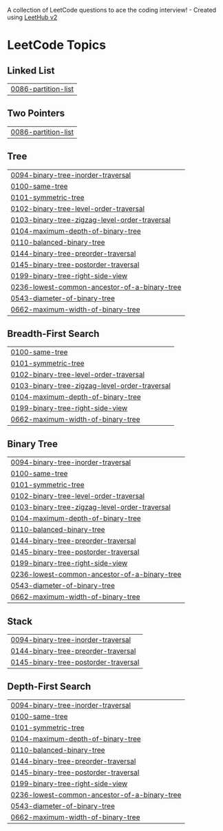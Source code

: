 A collection of LeetCode questions to ace the coding interview! - Created using [LeetHub v2](https://github.com/arunbhardwaj/LeetHub-2.0)
<!---LeetCode Topics Start-->
# LeetCode Topics
## Linked List
|  |
| ------- |
| [0086-partition-list](https://github.com/ShivShakti7445/leetcode/tree/master/0086-partition-list) |
## Two Pointers
|  |
| ------- |
| [0086-partition-list](https://github.com/ShivShakti7445/leetcode/tree/master/0086-partition-list) |
## Tree
|  |
| ------- |
| [0094-binary-tree-inorder-traversal](https://github.com/ShivShakti7445/leetcode/tree/master/0094-binary-tree-inorder-traversal) |
| [0100-same-tree](https://github.com/ShivShakti7445/leetcode/tree/master/0100-same-tree) |
| [0101-symmetric-tree](https://github.com/ShivShakti7445/leetcode/tree/master/0101-symmetric-tree) |
| [0102-binary-tree-level-order-traversal](https://github.com/ShivShakti7445/leetcode/tree/master/0102-binary-tree-level-order-traversal) |
| [0103-binary-tree-zigzag-level-order-traversal](https://github.com/ShivShakti7445/leetcode/tree/master/0103-binary-tree-zigzag-level-order-traversal) |
| [0104-maximum-depth-of-binary-tree](https://github.com/ShivShakti7445/leetcode/tree/master/0104-maximum-depth-of-binary-tree) |
| [0110-balanced-binary-tree](https://github.com/ShivShakti7445/leetcode/tree/master/0110-balanced-binary-tree) |
| [0144-binary-tree-preorder-traversal](https://github.com/ShivShakti7445/leetcode/tree/master/0144-binary-tree-preorder-traversal) |
| [0145-binary-tree-postorder-traversal](https://github.com/ShivShakti7445/leetcode/tree/master/0145-binary-tree-postorder-traversal) |
| [0199-binary-tree-right-side-view](https://github.com/ShivShakti7445/leetcode/tree/master/0199-binary-tree-right-side-view) |
| [0236-lowest-common-ancestor-of-a-binary-tree](https://github.com/ShivShakti7445/leetcode/tree/master/0236-lowest-common-ancestor-of-a-binary-tree) |
| [0543-diameter-of-binary-tree](https://github.com/ShivShakti7445/leetcode/tree/master/0543-diameter-of-binary-tree) |
| [0662-maximum-width-of-binary-tree](https://github.com/ShivShakti7445/leetcode/tree/master/0662-maximum-width-of-binary-tree) |
## Breadth-First Search
|  |
| ------- |
| [0100-same-tree](https://github.com/ShivShakti7445/leetcode/tree/master/0100-same-tree) |
| [0101-symmetric-tree](https://github.com/ShivShakti7445/leetcode/tree/master/0101-symmetric-tree) |
| [0102-binary-tree-level-order-traversal](https://github.com/ShivShakti7445/leetcode/tree/master/0102-binary-tree-level-order-traversal) |
| [0103-binary-tree-zigzag-level-order-traversal](https://github.com/ShivShakti7445/leetcode/tree/master/0103-binary-tree-zigzag-level-order-traversal) |
| [0104-maximum-depth-of-binary-tree](https://github.com/ShivShakti7445/leetcode/tree/master/0104-maximum-depth-of-binary-tree) |
| [0199-binary-tree-right-side-view](https://github.com/ShivShakti7445/leetcode/tree/master/0199-binary-tree-right-side-view) |
| [0662-maximum-width-of-binary-tree](https://github.com/ShivShakti7445/leetcode/tree/master/0662-maximum-width-of-binary-tree) |
## Binary Tree
|  |
| ------- |
| [0094-binary-tree-inorder-traversal](https://github.com/ShivShakti7445/leetcode/tree/master/0094-binary-tree-inorder-traversal) |
| [0100-same-tree](https://github.com/ShivShakti7445/leetcode/tree/master/0100-same-tree) |
| [0101-symmetric-tree](https://github.com/ShivShakti7445/leetcode/tree/master/0101-symmetric-tree) |
| [0102-binary-tree-level-order-traversal](https://github.com/ShivShakti7445/leetcode/tree/master/0102-binary-tree-level-order-traversal) |
| [0103-binary-tree-zigzag-level-order-traversal](https://github.com/ShivShakti7445/leetcode/tree/master/0103-binary-tree-zigzag-level-order-traversal) |
| [0104-maximum-depth-of-binary-tree](https://github.com/ShivShakti7445/leetcode/tree/master/0104-maximum-depth-of-binary-tree) |
| [0110-balanced-binary-tree](https://github.com/ShivShakti7445/leetcode/tree/master/0110-balanced-binary-tree) |
| [0144-binary-tree-preorder-traversal](https://github.com/ShivShakti7445/leetcode/tree/master/0144-binary-tree-preorder-traversal) |
| [0145-binary-tree-postorder-traversal](https://github.com/ShivShakti7445/leetcode/tree/master/0145-binary-tree-postorder-traversal) |
| [0199-binary-tree-right-side-view](https://github.com/ShivShakti7445/leetcode/tree/master/0199-binary-tree-right-side-view) |
| [0236-lowest-common-ancestor-of-a-binary-tree](https://github.com/ShivShakti7445/leetcode/tree/master/0236-lowest-common-ancestor-of-a-binary-tree) |
| [0543-diameter-of-binary-tree](https://github.com/ShivShakti7445/leetcode/tree/master/0543-diameter-of-binary-tree) |
| [0662-maximum-width-of-binary-tree](https://github.com/ShivShakti7445/leetcode/tree/master/0662-maximum-width-of-binary-tree) |
## Stack
|  |
| ------- |
| [0094-binary-tree-inorder-traversal](https://github.com/ShivShakti7445/leetcode/tree/master/0094-binary-tree-inorder-traversal) |
| [0144-binary-tree-preorder-traversal](https://github.com/ShivShakti7445/leetcode/tree/master/0144-binary-tree-preorder-traversal) |
| [0145-binary-tree-postorder-traversal](https://github.com/ShivShakti7445/leetcode/tree/master/0145-binary-tree-postorder-traversal) |
## Depth-First Search
|  |
| ------- |
| [0094-binary-tree-inorder-traversal](https://github.com/ShivShakti7445/leetcode/tree/master/0094-binary-tree-inorder-traversal) |
| [0100-same-tree](https://github.com/ShivShakti7445/leetcode/tree/master/0100-same-tree) |
| [0101-symmetric-tree](https://github.com/ShivShakti7445/leetcode/tree/master/0101-symmetric-tree) |
| [0104-maximum-depth-of-binary-tree](https://github.com/ShivShakti7445/leetcode/tree/master/0104-maximum-depth-of-binary-tree) |
| [0110-balanced-binary-tree](https://github.com/ShivShakti7445/leetcode/tree/master/0110-balanced-binary-tree) |
| [0144-binary-tree-preorder-traversal](https://github.com/ShivShakti7445/leetcode/tree/master/0144-binary-tree-preorder-traversal) |
| [0145-binary-tree-postorder-traversal](https://github.com/ShivShakti7445/leetcode/tree/master/0145-binary-tree-postorder-traversal) |
| [0199-binary-tree-right-side-view](https://github.com/ShivShakti7445/leetcode/tree/master/0199-binary-tree-right-side-view) |
| [0236-lowest-common-ancestor-of-a-binary-tree](https://github.com/ShivShakti7445/leetcode/tree/master/0236-lowest-common-ancestor-of-a-binary-tree) |
| [0543-diameter-of-binary-tree](https://github.com/ShivShakti7445/leetcode/tree/master/0543-diameter-of-binary-tree) |
| [0662-maximum-width-of-binary-tree](https://github.com/ShivShakti7445/leetcode/tree/master/0662-maximum-width-of-binary-tree) |
<!---LeetCode Topics End-->